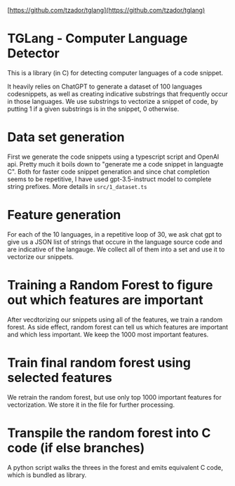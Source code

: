 [https://github.com/tzador/tglang](https://github.com/tzador/tglang)

# TGLang - Computer Language Detector

This is a library (in C) for detecting computer languages of a code snippet.

It heavily relies on ChatGPT to generate a dataset of 100 languages codesnippets,
as well as creating indicative substrings that frequently occur in those languages.
We use substrings to vectorize a snippet of code, by putting 1 if a given substrings is in the snippet, 0 otherwise.

# Data set generation

First we generate the code snippets using a typescript script and OpenAI api.
Pretty much it boils down to "generate me a code snippet in languagte C".
Both for faster code snippet generation and since chat completion seems to be repetitive,
I have used gpt-3.5-instruct model to complete string prefixes.
More details in `src/1_dataset.ts`

# Feature generation

For each of the 10 languages, in a repetitive loop of 30, we ask chat gpt to give us a
JSON list of strings that occure in the language source code and are indicative of the langauge.
We collect all of them into a set and use it to vectorize our snippets.

# Training a Random Forest to figure out which features are important

After vecdtorizing our snippets using all of the features, we train a random forest.
As side effect, random forest can tell us which features are important and which less important.
We keep the 1000 most important features.

# Train final random forest using selected features

We retrain the random forest, but use only top 1000 important features for vectorization.
We store it in the file for further processing.

# Transpile the random forest into C code (if else branches)

A python script walks the threes in the forest and emits equivalent C code, which is bundled as library.
